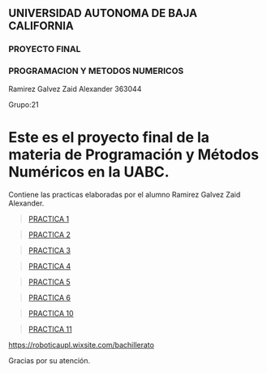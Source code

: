 ## UNIVERSIDAD AUTONOMA DE BAJA CALIFORNIA
### PROYECTO FINAL
### PROGRAMACION Y METODOS NUMERICOS

Ramirez Galvez Zaid Alexander
363044

Grupo:21


# Este es el proyecto final de la materia de Programación y Métodos Numéricos en la UABC.
Contiene las practicas elaboradas por el alumno Ramirez Galvez Zaid Alexander.

>[PRACTICA 1](https://github.com/zaid-ramirez/proyecto_pymn_grupo21/tree/main/PRACTICA1)

>[PRACTICA 2](https://github.com/zaid-ramirez/proyecto_pymn_grupo21/tree/main/PRACTICA%202)

>[PRACTICA 3](https://github.com/zaid-ramirez/proyecto_pymn_grupo21/tree/main/PRACTICA%203)

>[PRACTICA 4](https://github.com/zaid-ramirez/proyecto_pymn_grupo21/commit/00773f411a7ece829bfde4273f48e27fe8e56303)

>[PRACTICA 5](https://github.com/zaid-ramirez/proyecto_pymn_grupo21/commit/1f1c973ae230d06db8fb33798a3e9aab380043ce)

>[PRACTICA 6](https://github.com/zaid-ramirez/proyecto_pymn_grupo21/commit/6896530b0c3de04c002fd1ebbcc3756b7aa7b010)

>[PRACTICA 10](https://github.com/zaid-ramirez/proyecto_pymn_grupo21/tree/main/PRACTICA%2010)

>[PRACTICA 11](https://github.com/zaid-ramirez/proyecto_pymn_grupo21/tree/main/PRACTICA%2011)

https://roboticaupl.wixsite.com/bachillerato

Gracias por su atención.


